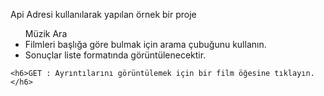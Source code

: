 <div class="container" style={background-color:"black"}>
  <p>Api Adresi kullanılarak yapılan örnek bir proje</p>
  <ul>
    <h7>Müzik Ara</h7>
    <li>Filmleri başlığa göre bulmak için arama çubuğunu kullanın.
</li>
    <li>Sonuçlar liste formatında görüntülenecektir.</li>
  </ul>



    <h6>GET : Ayrıntılarını görüntülemek için bir film öğesine tıklayın.</h6>
     

</div>
